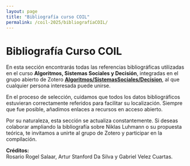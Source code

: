 ```yaml
---
layout: page
title: "Bibliografía curso COIL"
permalink: /coil-2025/bibliografíaCOIL/
---
```


# Bibliografía Curso COIL

En esta sección encontrarás todas las referencias bibliográficas utilizadas en el curso **Algoritmos, Sistemas Sociales y Decisión**, integradas en el grupo abierto de Zotero **[Algoritmos/SistemasSociales/Decision](https://www.zotero.org/groups/5775713/algoritmossistemassocialesdecision)**, al que cualquier persona interesada puede unirse.

En el proceso de selección, cuidamos que todos los datos bibliográficos estuvieran correctamente referidos para facilitar su localización. Siempre que fue posible, añadimos enlaces a recursos en acceso abierto.

Por su naturaleza, esta sección se actualiza constantemente. Si deseas colaborar ampliando la bibliografía sobre Niklas Luhmann o su propuesta teórica, te invitamos a unirte al grupo de Zotero y participar en la compilación.

**Créditos:**  
Rosario Rogel Salaar, Artur Stanford Da Silva y Gabriel Velez Cuartas.  

